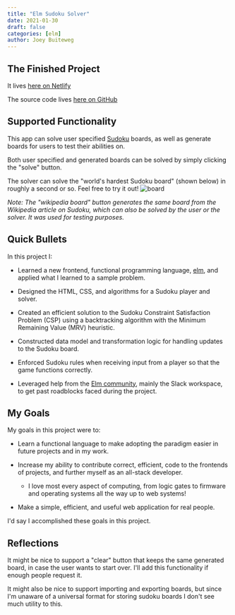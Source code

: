 ```yaml
---
title: "Elm Sudoku Solver"
date: 2021-01-30
draft: false
categories: [elm]
author: Joey Buiteweg
---
```


## The Finished Project

It lives [here on Netlify](https://elm-sudoku.netlify.app)

The source code lives [here on GitHub](https://github.com/joebb97/elm_sudoku/tree/master)

## Supported Functionality

This app can solve user specified [Sudoku](https://en.wikipedia.org/wiki/Sudoku) boards, as well as generate boards for users to test their abilities on.

Both user specified and generated boards can be solved by simply clicking the "solve" button.

The solver can solve the "world's hardest Sudoku board" (shown below) in roughly a second or so. Feel free to try it out!
![board](/sudoku.jpg) 

_Note: The "wikipedia board" button generates the same board from the Wikipedia article on Sudoku, which can also be solved by the user or the solver. It was used for testing purposes._

## Quick Bullets

In this project I:

* Learned a new frontend, functional programming language, [elm](https://elm-lang.org/), and applied what I learned to a sample problem.

* Designed the HTML, CSS, and algorithms for a Sudoku player and solver.

* Created an efficient solution to the Sudoku Constraint Satisfaction Problem (CSP) using a backtracking algorithm with the Minimum Remaining Value (MRV) heuristic.

* Constructed data model and transformation logic for handling updates to the Sudoku board.

* Enforced Sudoku rules when receiving input from a player so that the game functions correctly.

* Leveraged help from the [Elm community](https://faq.elm-community.org/), mainly the Slack workspace, to get past roadblocks faced during the project.

## My Goals

My goals in this project were to:

* Learn a functional language to make adopting the paradigm easier in future projects and in my work.

* Increase my ability to contribute correct, efficient, code to the frontends of projects, and further myself as an all-stack developer.
    * I love most every aspect of computing, from logic gates to firmware and operating systems all the way up to web systems!

* Make a simple, efficient, and useful web application for real people.

I'd say I accomplished these goals in this project.

## Reflections

It might be nice to support a "clear" button that keeps the same generated board, in case the user wants to start over. I'll add this functionality if enough people request it.

It might also be nice to support importing and exporting boards, but since I'm unaware of a universal format for storing sudoku boards I don't see much utility to this.
